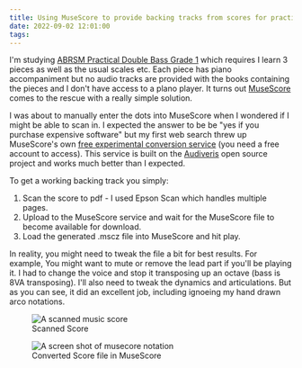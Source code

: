 ```yaml
---
title: Using MuseScore to provide backing tracks from scores for practice
date: 2022-09-02 12:01:00
tags:
---
```


I'm studying [ABRSM Practical Double Bass Grade 1](https://gb.abrsm.org/en/our-exams/bowed-strings-exams/double-bass-exams/double-bass-grade-1/) which requires I learn 3 pieces as well as the usual scales etc. Each piece has piano accompaniment but no audio tracks are provided with the books containing the pieces and I don't have access to a plano player. It turns out [MuseScore](https://musescore.org/en) comes to the rescue with a really simple solution.

I was about to manually enter the dots into MuseScore when I wondered if I might be able to scan in. I expected the answer to be be "yes if you purchase expensive software" but my first web search threw up MuseScore's own [free experimental conversion service](https://musescore.com/user/login?destination=%2Fimport) (you need a free account to access). This service is built on the [Audiveris](https://github.com/Audiveris/audiveris) open source project and works much better than I expected.

To get a working backing track you simply:

1. Scan the score to pdf - I used Epson Scan which handles multiple pages.
2. Upload to the MuseScore service and wait for the MuseScore file to become available for download.
3. Load the generated .mscz file into MuseScore and hit play.

In reality, you might need to tweak the file a bit for best results. For example, You might want to mute or remove the lead part if you'll be playing it. I had to change the voice and stop it transposing up an octave (bass is 8VA transposing). I'll also need to tweak the dynamics and articulations. But as you can see, it did an excellent job, including ignoeing my hand drawn arco notations.

<figure>
  <img
  src="/images/spag-score.png"
  alt="A scanned music score">
  <figcaption>Scanned Score</figcaption>
</figure>

<figure>
  <img
  src="/images/spag-musescore.png"
  alt="A screen shot of musecore notation">
  <figcaption>Converted Score file in MuseScore</figcaption>
</figure>
